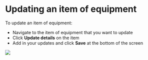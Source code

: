 # Updating an item of equipment

To update an item of equipment:

* Navigate to the item of equipment that you want to update
* Click **Update details** on the item
* Add in your updates and click **Save** at the bottom of the screen

![](<../../.gitbook/assets/updating an item of equipment.gif>)
